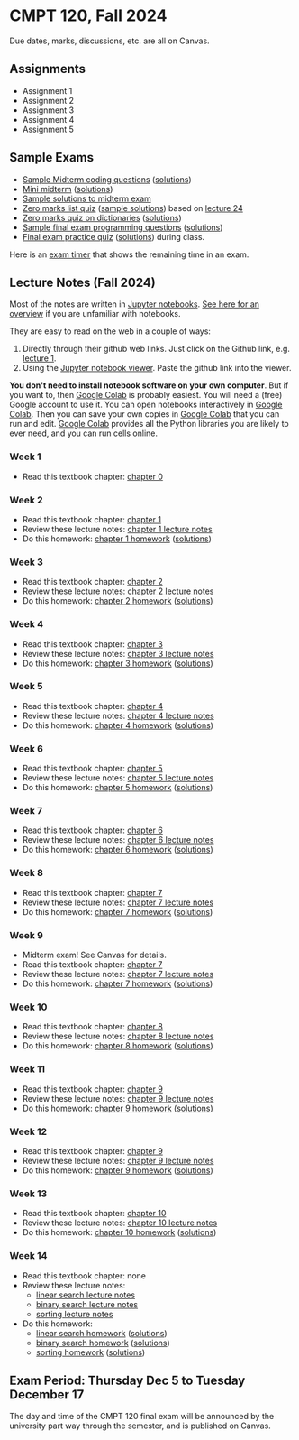 # CMPT 120, Fall 2024

Due dates, marks, discussions, etc. are all on Canvas.

## Assignments

- Assignment 1
- Assignment 2
- Assignment 3
- Assignment 4
- Assignment 5

## Sample Exams

- [Sample Midterm coding questions](exams/120-D400midterm_coding_sample_fall2022.pdf) ([solutions](exams/120-D400midterm_coding_sample_fall2022_sol.pdf))
- [Mini midterm](exams/120-D400mini_midterm1_fall2022.pdf) ([solutions](exams/120-D400mini_midterm1_fall2022_sol.pdf))
- [Sample solutions to midterm exam](exams/120-D400midterm1_fall2022_sample_solutions.pdf)
- [Zero marks list quiz](lectures/lecture24/lecture24Quiz.pdf) ([sample solutions](lectures/lecture24/lecture24Quiz_sol.pdf)) based on [lecture 24](lectures/lecture24/lecture24.md)
- [Zero marks quiz on dictionaries](lectures/lecture30/lecture30Quiz.pdf) ([solutions](lectures/lecture30/lecture30Quiz_sol.pdf))
- [Sample final exam programming questions](exams/120-D400final_coding_sample_fall2022.pdf) ([solutions](exams/120-D400final_coding_sample_fall2022_sol.pdf))
- [Final exam practice quiz](exams/120-D400final_practice_quiz.pdf)
([solutions](exams/120-D400final_practice_quiz_sol.pdf)) during class.

Here is an [exam timer](https://tjd1234.github.io/examclock/examclock.html)
that shows the remaining time in an exam.

## Lecture Notes (Fall 2024)

Most of the notes are written in [Jupyter notebooks](https://jupyter.org/). [See
here for an
overview](https://colab.research.google.com/github/AllenDowney/ThinkPython/blob/v3/chapters/jupyter_intro.ipynb)
if you are unfamiliar with notebooks.

They are easy to read on the web in a couple of ways:

1. Directly through their github web links. Just click on the Github link, e.g.
   [lecture 1](lectures/lecture1/lecture1notes.md).
2. Using the [Jupyter notebook viewer](https://nbviewer.jupyter.org/). Paste the
   github link into the viewer.

**You don't need to install notebook software on your own computer**. But if you
want to, then [Google Colab](https://colab.research.google.com/) is probably
easiest. You will need a (free) Google account to use it. You can open notebooks
interactively in [Google Colab](https://colab.research.google.com/). Then you
can save your own copies in [Google Colab](https://colab.research.google.com/)
that you can run and edit. [Google Colab](https://colab.research.google.com/)
provides all the Python libraries you are likely to ever need, and you can run
cells online.

### Week 1

- Read this textbook chapter: [chapter 0](textbook/chp00.ipynb)

### Week 2

- Read this textbook chapter: [chapter 1](textbook/chp01.ipynb)
- Review these lecture notes: [chapter 1 lecture notes](lecture_notes/chapter1/chapter1_lecture.ipynb)
- Do this homework: [chapter 1 homework](lecture_notes/chapter1/homework1.ipynb) ([solutions](lecture_notes/chapter1/homework1_sol.ipynb))

### Week 3

- Read this textbook chapter: [chapter 2](textbook/chp02.ipynb)
- Review these lecture notes: [chapter 2 lecture notes](lecture_notes/chapter2/chapter2_lecture.ipynb)
- Do this homework: [chapter 2 homework](lecture_notes/chapter2/homework2.ipynb) ([solutions](lecture_notes/chapter2/homework2_sol.ipynb))

### Week 4

- Read this textbook chapter: [chapter 3](textbook/chp03.ipynb)
- Review these lecture notes: [chapter 3 lecture notes](lecture_notes/chapter3/chapter3_lecture.ipynb)
- Do this homework: [chapter 3 homework](lecture_notes/chapter3/homework3.ipynb) ([solutions](lecture_notes/chapter3/homework3_sol.ipynb))

### Week 5

- Read this textbook chapter: [chapter 4](textbook/chp04.ipynb)
- Review these lecture notes: [chapter 4 lecture notes](lecture_notes/chapter4/chapter4_lecture.ipynb)
- Do this homework: [chapter 4 homework](lecture_notes/chapter4/homework4.ipynb) ([solutions](lecture_notes/chapter4/homework4_sol.ipynb))

### Week 6

- Read this textbook chapter: [chapter 5](textbook/chp05.ipynb)
- Review these lecture notes: [chapter 5 lecture notes](lecture_notes/chapter5/chapter5_lecture.ipynb)
- Do this homework: [chapter 5 homework](lecture_notes/chapter5/homework5.ipynb) ([solutions](lecture_notes/chapter5/homework5_sol.ipynb))

### Week 7

- Read this textbook chapter: [chapter 6](textbook/chp06.ipynb)
- Review these lecture notes: [chapter 6 lecture notes](lecture_notes/chapter6/chapter6_lecture.ipynb)
- Do this homework: [chapter 6 homework](lecture_notes/chapter6/homework6.ipynb) ([solutions](lecture_notes/chapter6/homework6_sol.ipynb))

### Week 8

- Read this textbook chapter: [chapter 7](textbook/chp07.ipynb)
- Review these lecture notes: [chapter 7 lecture notes](lecture_notes/chapter7/chapter7_lecture.ipynb)
- Do this homework: [chapter 7 homework](lecture_notes/chapter7/homework7.ipynb) ([solutions](lecture_notes/chapter7/homework7_sol.ipynb))

### Week 9

- Midterm exam! See Canvas for details.
- Read this textbook chapter: [chapter 7](textbook/chp07.ipynb)
- Review these lecture notes: [chapter 7 lecture notes](lecture_notes/chapter7/chapter7_lecture.ipynb)
- Do this homework: [chapter 7 homework](lecture_notes/chapter7/homework7.ipynb) ([solutions](lecture_notes/chapter7/homework7_sol.ipynb))

### Week 10

- Read this textbook chapter: [chapter 8](textbook/chp08.ipynb)
- Review these lecture notes: [chapter 8 lecture notes](lecture_notes/chapter8/chapter8_lecture.ipynb)
- Do this homework: [chapter 8 homework](lecture_notes/chapter8/homework8.ipynb) ([solutions](lecture_notes/chapter8/homework8_sol.ipynb))

### Week 11

- Read this textbook chapter: [chapter 9](textbook/chp09.ipynb)
- Review these lecture notes: [chapter 9 lecture notes](lecture_notes/chapter9/chapter9_lecture.ipynb)
- Do this homework: [chapter 9 homework](lecture_notes/chapter9/homework9.ipynb) ([solutions](lecture_notes/chapter9/homework9_sol.ipynb))

### Week 12

- Read this textbook chapter: [chapter 9](textbook/chp09.ipynb)
- Review these lecture notes: [chapter 9 lecture notes](lecture_notes/chapter9/chapter9_lecture.ipynb)
- Do this homework: [chapter 9 homework](lecture_notes/chapter9/homework9.ipynb) ([solutions](lecture_notes/chapter9/homework9_sol.ipynb))

### Week 13

- Read this textbook chapter: [chapter 10](textbook/chp10.ipynb)
- Review these lecture notes: [chapter 10 lecture notes](lecture_notes/chapter10/chapter10_lecture.ipynb)
- Do this homework: [chapter 10 homework](lecture_notes/chapter10/homework10.ipynb) ([solutions](lecture_notes/chapter10/homework10_sol.ipynb))

### Week 14

- Read this textbook chapter: none
- Review these lecture notes: 
  - [linear search lecture notes](lecture_notes/chapter_algorithms/alg1_linear_search/alg1_linear_search.ipynb)
  - [binary search lecture notes](lecture_notes/chapter_algorithms/alg2_binary_search/alg2_binary_search.ipynb)
  - [sorting lecture notes](lecture_notes/chapter_algorithms/alg3_sorting/alg3_sorting.ipynb)
- Do this homework:
   - [linear search homework](lecture_notes/chapter_algorithms/alg1_linear_search/alg1_linear_search_homework.ipynb) ([solutions](lecture_notes/chapter_algorithms/alg1_linear_search/alg1_linear_search_homework_sol.ipynb))
   - [binary search homework](lecture_notes/chapter_algorithms/alg2_binary_search/alg2_binary_search_homework.ipynb) ([solutions](lecture_notes/chapter_algorithms/alg2_binary_search/alg2_binary_search_homework_sol.ipynb))
   - [sorting homework](lecture_notes/chapter_algorithms/alg3_sorting/alg3_sorting_homework.ipynb) ([solutions](lecture_notes/chapter_algorithms/alg3_sorting/alg3_sorting_homework_sol.ipynb))

## Exam Period: Thursday Dec 5 to Tuesday December 17

The day and time of the CMPT 120 final exam will be announced by the university
part way through the semester, and is published on Canvas.
